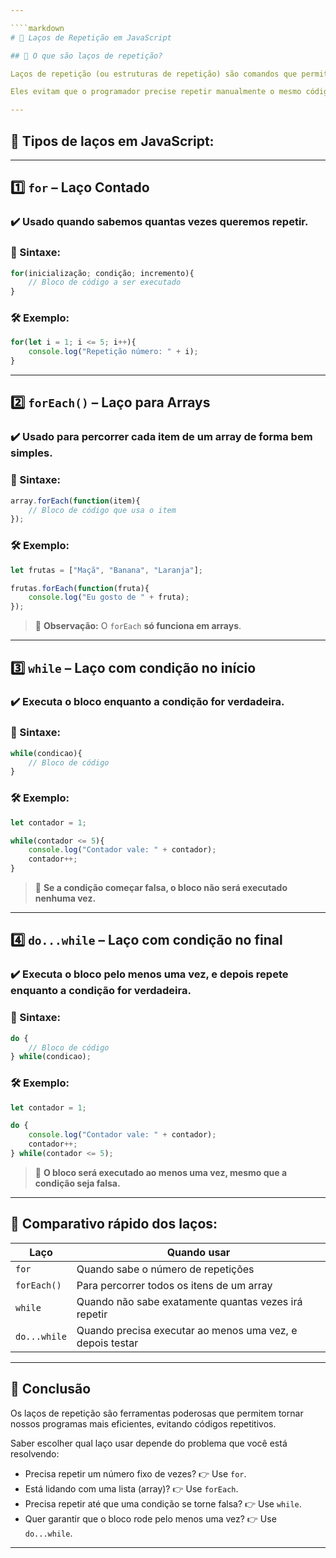 ```yaml
---

````markdown
# 🔁 Laços de Repetição em JavaScript

## 📖 O que são laços de repetição?

Laços de repetição (ou estruturas de repetição) são comandos que permitem executar **um bloco de código várias vezes**, de acordo com uma condição ou com a quantidade de itens em uma lista.

Eles evitam que o programador precise repetir manualmente o mesmo código várias vezes.

---
```


## 🔢 Tipos de laços em JavaScript:

---

## 1️⃣ **`for`** – Laço Contado

### ✔️ Usado quando sabemos **quantas vezes queremos repetir**.

### 📑 Sintaxe:

```javascript
for(inicialização; condição; incremento){
    // Bloco de código a ser executado
}
````

### 🛠️ Exemplo:

```javascript
for(let i = 1; i <= 5; i++){
    console.log("Repetição número: " + i);
}
```

---

## 2️⃣ **`forEach()`** – Laço para Arrays

### ✔️ Usado para percorrer **cada item de um array** de forma bem simples.

### 📑 Sintaxe:

```javascript
array.forEach(function(item){
    // Bloco de código que usa o item
});
```

### 🛠️ Exemplo:

```javascript
let frutas = ["Maçã", "Banana", "Laranja"];

frutas.forEach(function(fruta){
    console.log("Eu gosto de " + fruta);
});
```

> 🔸 **Observação:** O `forEach` **só funciona em arrays**.

---

## 3️⃣ **`while`** – Laço com condição no início

### ✔️ Executa o bloco **enquanto a condição for verdadeira**.

### 📑 Sintaxe:

```javascript
while(condicao){
    // Bloco de código
}
```

### 🛠️ Exemplo:

```javascript
let contador = 1;

while(contador <= 5){
    console.log("Contador vale: " + contador);
    contador++;
}
```

> 🔸 **Se a condição começar falsa, o bloco não será executado nenhuma vez.**

---

## 4️⃣ **`do...while`** – Laço com condição no final

### ✔️ Executa o bloco **pelo menos uma vez**, e depois repete **enquanto a condição for verdadeira**.

### 📑 Sintaxe:

```javascript
do {
    // Bloco de código
} while(condicao);
```

### 🛠️ Exemplo:

```javascript
let contador = 1;

do {
    console.log("Contador vale: " + contador);
    contador++;
} while(contador <= 5);
```

> 🔸 **O bloco será executado ao menos uma vez, mesmo que a condição seja falsa.**

---

## 🚦 Comparativo rápido dos laços:

| Laço         | Quando usar                                               |
| ------------ | --------------------------------------------------------- |
| `for`        | Quando sabe o número de repetições                        |
| `forEach()`  | Para percorrer todos os itens de um array                 |
| `while`      | Quando não sabe exatamente quantas vezes irá repetir      |
| `do...while` | Quando precisa executar ao menos uma vez, e depois testar |

---

## 🚀 Conclusão

Os laços de repetição são ferramentas poderosas que permitem tornar nossos programas mais eficientes, evitando códigos repetitivos.

Saber escolher qual laço usar depende do problema que você está resolvendo:

* Precisa repetir um número fixo de vezes? 👉 Use `for`.
* Está lidando com uma lista (array)? 👉 Use `forEach`.
* Precisa repetir até que uma condição se torne falsa? 👉 Use `while`.
* Quer garantir que o bloco rode pelo menos uma vez? 👉 Use `do...while`.

---

```
